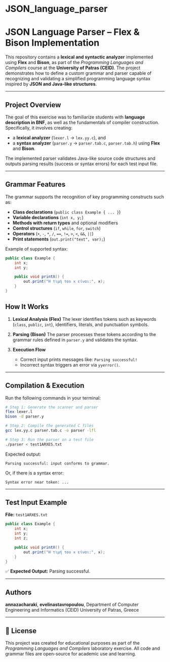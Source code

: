 # JSON_language_parser

# JSON Language Parser – Flex & Bison Implementation

This repository contains a **lexical and syntactic analyzer** implemented using **Flex** and **Bison**, as part of the *Programming Languages and Compilers* course at the **University of Patras (CEID)**. The project demonstrates how to define a custom grammar and parser capable of recognizing and validating a simplified programming language syntax inspired by **JSON and Java-like structures**.

---

## Project Overview

The goal of this exercise was to familiarize students with **language description in BNF**, as well as the fundamentals of compiler construction. Specifically, it involves creating:

* a **lexical analyzer** (`lexer.l` → `lex.yy.c`), and
* a **syntax analyzer** (`parser.y` → `parser.tab.c`, `parser.tab.h`)
  using **Flex** and **Bison**.

The implemented parser validates Java-like source code structures and outputs parsing results (success or syntax errors) for each test input file.

---


## Grammar Features

The grammar supports the recognition of key programming constructs such as:

* **Class declarations** (`public class Example { ... }`)
* **Variable declarations** (`int x, y;`)
* **Methods with return types** and optional modifiers
* **Control structures** (`if`, `while`, `for`, `switch`)
* **Operators** (`+`, `-`, `*`, `/`, `==`, `!=`, `>`, `<`, `&&`, `||`)
* **Print statements** (`out.print("text", var);`)

Example of supported syntax:

```java
public class Example {
    int x;
    int y;

    public void printX() {
        out.print("Η τιμή του x είναι:", x);
    }
}
```


##  How It Works

1. **Lexical Analysis (Flex)**
   The lexer identifies tokens such as keywords (`class`, `public`, `int`), identifiers, literals, and punctuation symbols.

2. **Parsing (Bison)**
   The parser processes these tokens according to the grammar rules defined in `parser.y` and validates the syntax.

3. **Execution Flow**

   * Correct input prints messages like: `Parsing successful!`
   * Incorrect syntax triggers an error via `yyerror()`.

---

##  Compilation & Execution

Run the following commands in your terminal:

```bash
# Step 1: Generate the scanner and parser
flex lexer.l
bison -d parser.y

# Step 2: Compile the generated C files
gcc lex.yy.c parser.tab.c -o parser -lfl

# Step 3: Run the parser on a test file
./parser < test1ARXES.txt
```

Expected output:

```
Parsing successful: input conforms to grammar.
```

Or, if there is a syntax error:

```
Syntax error near token: ...
```

---

##  Test Input Example

**File:** `test1ARXES.txt`

```java
public class Example {
    int x;
    int y;
    int z;

    public void printX() {
        out.print("Η τιμή του x είναι:", x);
    }
}
```

✅ **Expected Output:** Parsing successful.

---

##  Authors

**annazacharaki**,
**evelinastavropoulou**,
Department of Computer Engineering and Informatics (CEID)
University of Patras, Greece

---

## 📜 License

This project was created for educational purposes as part of the *Programming Languages and Compilers* laboratory exercise.
All code and grammar files are open-source for academic use and learning.


